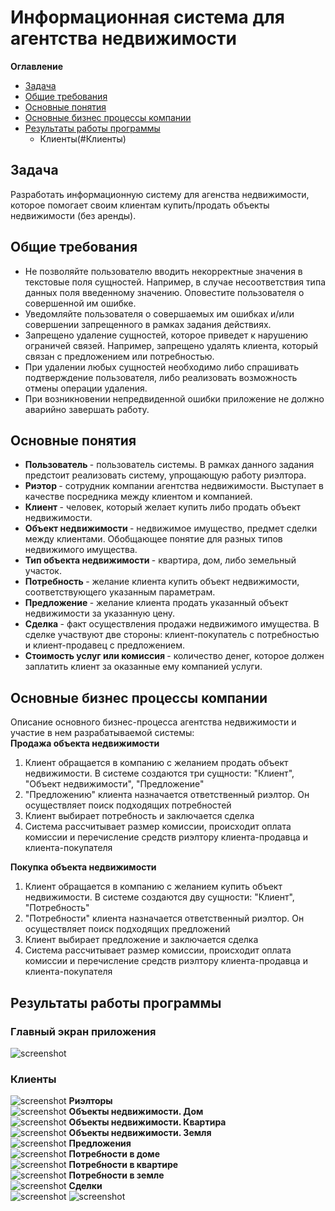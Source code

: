 # Информационная система для агентства недвижимости

**Оглавление**

- [Задача](#Задача)
- [Общие требования](#Общие-требования)
- [Основные понятия](#Основные-понятия)
- [Основные бизнес процессы компании](#Основные-бизнес-процессы-компании)
- [Результаты работы программы](#Результаты-работы-программы)
  - Клиенты(#Клиенты)


## Задача
Разработать информационную систему для агенства недвижимости, которое помогает своим клиентам купить/продать объекты недвижимости (без аренды).

## Общие требования
* Не позволяйте пользователю вводить некорректные значения в текстовые поля сущностей. Например, в случае несоответствия типа данных поля введенному значению. Оповестите пользователя о совершенной им ошибке.
* Уведомляйте пользователя о совершаемых им ошибках и/или совершении запрещенного в рамках задания действиях.
* Запрещено удаление сущностей, которое приведет к нарушению ограничей связей. Например, запрещено удалять клиента, который связан с предложением или потребностью.
* При удалении любых сущностей необходимо либо спрашивать подтверждение пользователя, либо реализовать возможность отмены операции удаления.
* При возникновении непредвиденной ошибки приложение не должно аварийно завершать работу.

## Основные понятия
* <strong> Пользователь </strong> - пользователь системы. В рамках данного задания предстоит реализовать систему, упрощающую работу риэлтора.
* <strong> Риэтор </strong> - сотрудник компании агентства недвижимости. Выступает в качестве посредника между клиентом и компанией.
* <strong> Клиент </strong> - человек, который желает купить либо продать объект недвижимости.
* <strong> Объект недвижимости </strong> - недвижимое имущество, предмет сделки между клиентами. Обобщающее понятие для разных типов недвижимого имущества.
* <strong> Тип объекта недвижимости </strong> - квартира, дом, либо земельный участок.
* <strong> Потребность </strong> - желание клиента купить объект недвижимости, соответствующего указанным параметрам.
* <strong> Предложение </strong> - желание клиента продать указанный объект недвижимости за указанную цену.
* <strong> Сделка </strong> - факт осуществления продажи недвижимого имущества. В сделке участвуют две стороны: клиент-покупатель с потребностью и клиент-продавец с предложением.
* <strong> Стоимость услуг или комиссия </strong> - количество денег, которое должен заплатить клиент за оказанные ему компанией услуги.

## Основные бизнес процессы компании
Описание основного бизнес-процесса агентства недвижимости и участие в нем разрабатываемой системы: <br>
<strong> Продажа объекта недвижимости </strong> 
1. Клиент обращается в компанию с желанием продать объект недвижимости. В системе создаются три сущности: "Клиент", "Объект недвижимости", "Предложение"
2. "Предложению" клиента назначается ответственный риэлтор. Он осуществляет поиск подходящих потребностей
3. Клиент выбирает потребность и заключается сделка
4. Система рассчитывает размер комиссии, происходит оплата комиссии и перечисление средств риэлтору клиента-продавца и клиента-покупателя

<strong> Покупка объекта недвижимости </strong>
1. Клиент обращается в компанию с желанием купить объект недвижимости. В системе создаются дву сущности: "Клиент", "Потребность"
2. "Потребности" клиента назначается ответственный риэлтор. Он осуществляет поиск подходящих предложений
3. Клиент выбирает предложение и заключается сделка
4. Система рассчитывает размер комиссии, происходит оплата комиссии и перечисление средств риэлтору клиента-продавца и клиента-покупателя

## Результаты работы программы
### Главный экран приложения
![screenshot](https://github.com/Trushenkov/RealEstateAgencyInformationSystem/blob/master/src/screenshots/mainpage.png)
### Клиенты <br>
![screenshot](https://github.com/Trushenkov/RealEstateAgencyInformationSystem/blob/master/src/screenshots/clients.png)
**Риэлторы**<br>
![screenshot](https://github.com/Trushenkov/RealEstateAgencyInformationSystem/blob/master/src/screenshots/realtors.png)
**Объекты недвижимости. Дом**<br>
![screenshot](https://github.com/Trushenkov/RealEstateAgencyInformationSystem/blob/master/src/screenshots/realestate_home.png)
**Объекты недвижимости. Квартира**<br>
![screenshot](https://github.com/Trushenkov/RealEstateAgencyInformationSystem/blob/master/src/screenshots/realestate_flat.png)
**Объекты недвижимости. Земля**<br>
![screenshot](https://github.com/Trushenkov/RealEstateAgencyInformationSystem/blob/master/src/screenshots/realestate_land.png)
**Предложения**<br>
![screenshot](https://github.com/Trushenkov/RealEstateAgencyInformationSystem/blob/master/src/screenshots/offers.png)
**Потребности в доме**<br>
![screenshot](https://github.com/Trushenkov/RealEstateAgencyInformationSystem/blob/master/src/screenshots/demand_home.png)
**Потребности в квартире**<br>
![screenshot](https://github.com/Trushenkov/RealEstateAgencyInformationSystem/blob/master/src/screenshots/demand_flat.png)
**Потребности в земле**<br>
![screenshot](https://github.com/Trushenkov/RealEstateAgencyInformationSystem/blob/master/src/screenshots/demand_land.png)
**Сделки**<br>
![screenshot](https://github.com/Trushenkov/RealEstateAgencyInformationSystem/blob/master/src/screenshots/deals.png)
![screenshot](https://github.com/Trushenkov/RealEstateAgencyInformationSystem/blob/master/src/screenshots/deals_selected.png)
